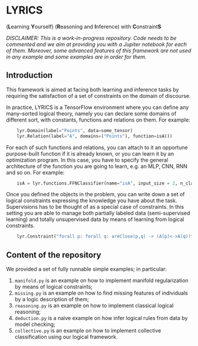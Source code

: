# LYRICS


(**L**earning **Y**ourself) (**R**easoning and **I**nference) with **C**onstraint**S**



*DISCLAIMER: This is a work-in-progress repository. Code needs to be commented and we aim at providing you with a Jupiter notebook for each of them. Moreover, some advanced features of this framework are not used in any example and some examples are in order for them.*




## Introduction
This framework is aimed at facing both learning and inference tasks by requiring the satisfaction of a set of constraints on the domain of discourse. 

In practice, LYRICS is a TensorFlow environment where you can define any many–sorted logical theory, namely you can declare some domains of different sort, with constants, functions and relations on them.
For example:

```python
    lyr.Domain(label="Points", data=some_tensor)
    lyr.Relation(label="A", domains=("Points"), function=isA())
```

For each of such functions and relations, you can attach to it an opportune purpose-built function if it is already known, or you can learn it by an optimization program. In this case, you have to specify the general architecture of the function you are going to learn, e.g. an MLP, CNN, RNN and so on.
For example:

```python
    isA = lyr.functions.FFNClassifier(name="isA", input_size = 2, n_classes = 1, hidden_sizes = [10,5])
```

Once you defined the objects in the problem, you can write down a set of logical constraints expressing the knowledge you have about the task. Supervisions has to be thought of as a special case of constraints. In this setting you are able to manage both partially labeled data (semi-supervised learning) and totally unsupervised data by means of learning from logical constraints.

```python
    lyr.Constraint("forall p: forall q: areClose(p,q) -> (A(p)<->A(q))")
```


## Content of the repository

We provided a set of fully runnable simple examples; in particular:
1. `manifold.py` is an example on how to implement manifold regularization by means of logical constraints;
2. `missing.py` is an example on how to find missing features of individuals by a logic description of them;
3. `reasoning.py` is an example on how to implement classical logical reasoning;
4. `deduction.py` is a naive example on how infer logical rules from data by model checking;
5. `collective.py` is an example on how to implement collective classification using our logical framework.
